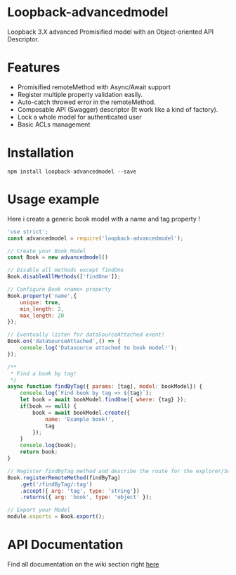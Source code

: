 # Loopback-advancedmodel
Loopback 3.X advanced Promisified model with an Object-oriented API Descriptor.

# Features

- Promisified remoteMethod with Async/Await support
- Register multiple property validation easily.
- Auto-catch throwed error in the remoteMethod.
- Composable API (Swagger) descriptor (It work like a kind of factory).
- Lock a whole model for authenticated user
- Basic ACLs management

# Installation 

```
npm install loopback-advancedmodel --save
``` 

# Usage example

Here i create a generic book model with a name and tag property ! 

```js
'use strict';
const advancedmodel = require('loopback-advancedmodel');

// Create your Book Model
const Book = new advancedmodel()

// Disable all methods except findOne
Book.disableAllMethods(['findOne']);

// Configure Book <name> property
Book.property('name',{
    unique: true,
    min_length: 2,
    max_length: 20
});

// Eventually listen for dataSourceAttached event!
Book.on('dataSourceAttached',() => {
    console.log('Datasource attached to book model!');
});

/**
 * Find a book by tag!
 */
async function findByTag({ params: [tag], model: bookModel}) {
    console.log(`Find book by tag => ${tag}`);
    let book = await bookModel.findOne({ where: {tag} });
    if(book == null) {
        book = await bookModel.create({
            name: 'Example book!',
            tag
        });
    }
    console.log(book);
    return book;
}

// Register findByTag method and describe the route for the explorer/Swagger output !
Book.registerRemoteMethod(findByTag)
    .get('/findByTag/:tag')
    .accept({ arg: 'tag', type: 'string'})
    .returns({ arg: 'book', type: 'object' });

// Export your Model
module.exports = Book.export();
``` 

# API Documentation

Find all documentation on the wiki section right [here](https://github.com/fraxken/loopback-advancedmodel/wiki)
